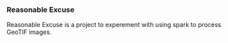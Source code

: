 ### Reasonable Excuse

Reasonable Excuse is a project to experement with using spark to process GeoTIF images.